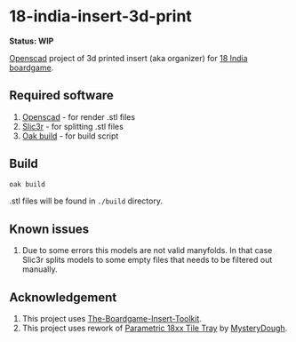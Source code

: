 #     18-india-insert-3d-print

**Status: WIP**

[Openscad](https://openscad.org/) project of 3d printed insert (aka organizer) for [18 India boardgame](https://boardgamegeek.com/boardgame/344937/18-india).

## Required software

1. [Openscad](https://openscad.org/) - for render .stl files
1. [Slic3r](https://slic3r.org/) - for splitting .stl files
1. [Oak build](https://github.com/kirillsulim/oak-build) - for build script

## Build

```sh
oak build
```

.stl files will be found in `./build` directory.

## Known issues

1. Due to some errors this models are not valid manyfolds. In that case Slic3r splits models to some empty files that needs to be filtered out manually.


## Acknowledgement

1. This project uses [The-Boardgame-Insert-Toolkit](https://github.com/dppdppd/The-Boardgame-Insert-Toolkit).
2. This project uses rework of [Parametric 18xx Tile Tray](https://www.thingiverse.com/thing:4594612) by [MysteryDough](https://www.thingiverse.com/mysterydough/designs).

